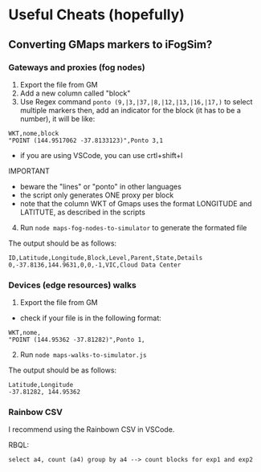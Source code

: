 # Useful Cheats (hopefully)


## Converting GMaps markers to iFogSim?

### Gateways and proxies (fog nodes)

1. Export the file from GM
2. Add a new column called "block"
3. Use Regex command `ponto (9,|3,|37,|8,|12,|13,|16,|17,)` to select multiple markers then, add an indicator for the block (it has to be a number), it will be like:
```csv
WKT,nome,block
"POINT (144.9517062 -37.8133123)",Ponto 3,1
```
- if you are using VSCode, you can use crtl+shift+l

IMPORTANT
- beware the "lines" or "ponto" in other languages
- the script only generates ONE proxy per block
- note that the column WKT of Gmaps uses the format LONGITUDE and LATITUTE, as described in the scripts
4. Run `node maps-fog-nodes-to-simulator` to generate the formated file

The output should be as follows:
```
ID,Latitude,Longitude,Block,Level,Parent,State,Details
0,-37.8136,144.9631,0,0,-1,VIC,Cloud Data Center
```

### Devices (edge resources) walks

1. Export the file from GM
- check if your file is in the following format:
```
WKT,nome,
"POINT (144.95362 -37.81282)",Ponto 1,
```

2. Run `node maps-walks-to-simulator.js`

The output should be as follows:
```
Latitude,Longitude
-37.81282, 144.95362
```

### Rainbow CSV

I recommend using the Rainbown CSV in VSCode.

RBQL:

`select a4, count (a4) group by a4 --> count blocks for exp1 and exp2`

